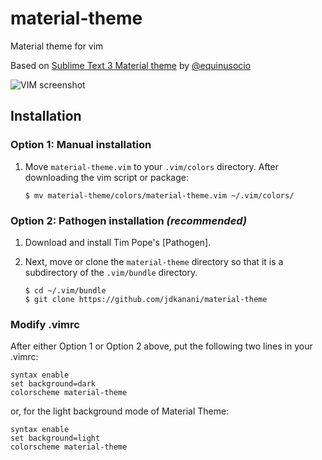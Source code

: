 # material-theme
Material theme for vim

Based on [Sublime Text 3 Material theme](https://github.com/equinusocio/material-theme) by [@equinusocio](https://github.com/equinusocio)

![VIM screenshot](http://i.imgur.com/M2CF1m6.png)

Installation
------------

### Option 1: Manual installation

1.  Move `material-theme.vim` to your `.vim/colors` directory. After downloading the 
    vim script or package:

        $ mv material-theme/colors/material-theme.vim ~/.vim/colors/

### Option 2: Pathogen installation ***(recommended)***

1.  Download and install Tim Pope's [Pathogen].

2.  Next, move or clone the `material-theme` directory so that it is a subdirectory of the `.vim/bundle` directory.

        $ cd ~/.vim/bundle
        $ git clone https://github.com/jdkanani/material-theme

### Modify .vimrc

After either Option 1 or Option 2 above, put the following two lines in your 
.vimrc:

    syntax enable
    set background=dark
    colorscheme material-theme

or, for the light background mode of Material Theme:

    syntax enable
    set background=light
    colorscheme material-theme

